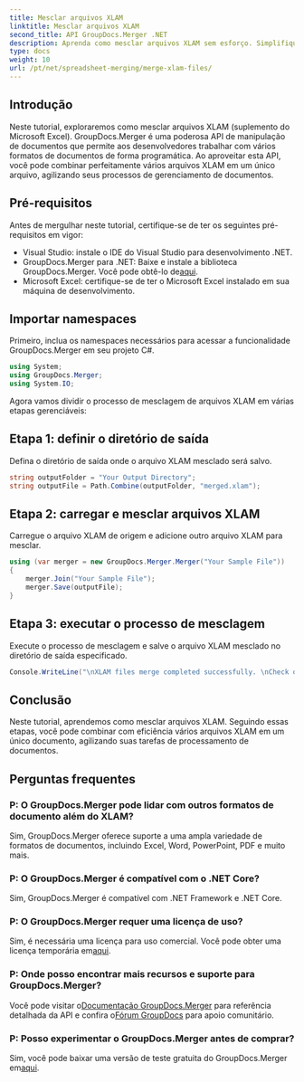 ```yaml
---
title: Mesclar arquivos XLAM
linktitle: Mesclar arquivos XLAM
second_title: API GroupDocs.Merger .NET
description: Aprenda como mesclar arquivos XLAM sem esforço. Simplifique suas tarefas de gerenciamento de documentos com esta API poderosa.
type: docs
weight: 10
url: /pt/net/spreadsheet-merging/merge-xlam-files/
---
```

## Introdução

Neste tutorial, exploraremos como mesclar arquivos XLAM (suplemento do Microsoft Excel). GroupDocs.Merger é uma poderosa API de manipulação de documentos que permite aos desenvolvedores trabalhar com vários formatos de documentos de forma programática. Ao aproveitar esta API, você pode combinar perfeitamente vários arquivos XLAM em um único arquivo, agilizando seus processos de gerenciamento de documentos.

## Pré-requisitos

Antes de mergulhar neste tutorial, certifique-se de ter os seguintes pré-requisitos em vigor:

- Visual Studio: instale o IDE do Visual Studio para desenvolvimento .NET.
-  GroupDocs.Merger para .NET: Baixe e instale a biblioteca GroupDocs.Merger. Você pode obtê-lo de[aqui](https://releases.groupdocs.com/merger/net/).
- Microsoft Excel: certifique-se de ter o Microsoft Excel instalado em sua máquina de desenvolvimento.

## Importar namespaces

Primeiro, inclua os namespaces necessários para acessar a funcionalidade GroupDocs.Merger em seu projeto C#.

```csharp
using System; 
using GroupDocs.Merger;
using System.IO;
```

Agora vamos dividir o processo de mesclagem de arquivos XLAM em várias etapas gerenciáveis:

## Etapa 1: definir o diretório de saída

Defina o diretório de saída onde o arquivo XLAM mesclado será salvo.

```csharp
string outputFolder = "Your Output Directory";
string outputFile = Path.Combine(outputFolder, "merged.xlam");
```

## Etapa 2: carregar e mesclar arquivos XLAM

Carregue o arquivo XLAM de origem e adicione outro arquivo XLAM para mesclar.

```csharp
using (var merger = new GroupDocs.Merger.Merger("Your Sample File"))
{
    merger.Join("Your Sample File");
    merger.Save(outputFile);
}
```

## Etapa 3: executar o processo de mesclagem

Execute o processo de mesclagem e salve o arquivo XLAM mesclado no diretório de saída especificado.

```csharp
Console.WriteLine("\nXLAM files merge completed successfully. \nCheck output in {0}", outputFolder);
```

## Conclusão

Neste tutorial, aprendemos como mesclar arquivos XLAM. Seguindo essas etapas, você pode combinar com eficiência vários arquivos XLAM em um único documento, agilizando suas tarefas de processamento de documentos.

## Perguntas frequentes

### P: O GroupDocs.Merger pode lidar com outros formatos de documento além do XLAM?

Sim, GroupDocs.Merger oferece suporte a uma ampla variedade de formatos de documentos, incluindo Excel, Word, PowerPoint, PDF e muito mais.

### P: O GroupDocs.Merger é compatível com o .NET Core?

Sim, GroupDocs.Merger é compatível com .NET Framework e .NET Core.

### P: O GroupDocs.Merger requer uma licença de uso?

Sim, é necessária uma licença para uso comercial. Você pode obter uma licença temporária em[aqui](https://purchase.groupdocs.com/temporary-license/).

### P: Onde posso encontrar mais recursos e suporte para GroupDocs.Merger?

 Você pode visitar o[Documentação GroupDocs.Merger](https://reference.groupdocs.com/merger/net/) para referência detalhada da API e confira o[Fórum GroupDocs](https://forum.groupdocs.com/c/merger/32) para apoio comunitário.

### P: Posso experimentar o GroupDocs.Merger antes de comprar?

 Sim, você pode baixar uma versão de teste gratuita do GroupDocs.Merger em[aqui](https://releases.groupdocs.com/).